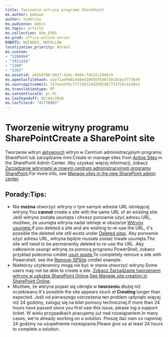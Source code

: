 ```yaml
---
title: Tworzenie witryny programu SharePoint
ms.author: pebaum
author: todmccoy
ms.audience: Admin
ms.topic: article
ms.collection: Adm_O365
ms.prod: office-online-server
ROBOTS: NOINDEX, NOFOLLOW
localization_priority: Normal
ms.custom:
- "5200004"
- "3911416"
- "1386"
- "2303"
ms.assetid: e62b9f80-b017-42dc-9464-f4e32c19d6c9
ms.openlocfilehash: e1e71ae9401448ed18058f6307302dcbaf773649
ms.sourcegitcommit: 317eeed39c7777a922442992d67733726c41d9e1
ms.translationtype: MT
ms.contentlocale: pl-PL
ms.lasthandoff: 02/04/2020
ms.locfileid: "41770865"
---
```

# <a name="create-a-sharepoint-site"></a><span data-ttu-id="2f978-102">Tworzenie witryny programu SharePoint</span><span class="sxs-lookup"><span data-stu-id="2f978-102">Create a SharePoint site</span></span>

<span data-ttu-id="2f978-103">Tworzenie witryn [aktywnych](https://admin.microsoft.com/sharepoint?page=sitemanagement&modern=true) witryn w Centrum administracyjnym programu SharePoint lub zarządzanie nimi.</span><span class="sxs-lookup"><span data-stu-id="2f978-103">Create or manage sites from [Active Sites](https://admin.microsoft.com/sharepoint?page=sitemanagement&modern=true) in the SharePoint Admin Center.</span></span> <span data-ttu-id="2f978-104">Aby uzyskać więcej informacji, zobacz [Zarządzanie witrynami w nowym centrum administracyjnym programu SharePoint](https://docs.microsoft.com/sharepoint/manage-site-creation).</span><span class="sxs-lookup"><span data-stu-id="2f978-104">For more info, see [Manage sites in the new SharePoint admin center](https://docs.microsoft.com/sharepoint/manage-site-creation).</span></span> 

## <a name="tips"></a><span data-ttu-id="2f978-105">Porady:</span><span class="sxs-lookup"><span data-stu-id="2f978-105">Tips:</span></span>

- <span data-ttu-id="2f978-106">Nie **można** utworzyć witryny o tym samym adresie URL istniejącej witryny.</span><span class="sxs-lookup"><span data-stu-id="2f978-106">You **cannot** create a site with the same URL of an existing site.</span></span> <span data-ttu-id="2f978-107">Jeśli witryna została usunięta i chcesz ponownie użyć adresu URL, możliwe, że usunięta witryna nadal istnieje w obszarze [Witryny usunięte.](https://admin.microsoft.com/sharepoint?page=recyclebin&modern=true)</span><span class="sxs-lookup"><span data-stu-id="2f978-107">If you deleted a site and are wishing to re-use the URL, it's possible the deleted site still exists under [Deleted sites](https://admin.microsoft.com/sharepoint?page=recyclebin&modern=true).</span></span> <span data-ttu-id="2f978-108">Aby ponownie użyć adresu URL, witryna będzie musiała zostać trwale usunięta.</span><span class="sxs-lookup"><span data-stu-id="2f978-108">The site will need to be permanently deleted to re-use the URL.</span></span> <span data-ttu-id="2f978-109">Aby całkowicie usunąć witrynę za pomocą programu PowerShell, zobacz przykład polecenia cmdlet [usuń spsite.](https://docs.microsoft.com/sharepoint/manage-sites-in-new-admin-center#delete-a-site)</span><span class="sxs-lookup"><span data-stu-id="2f978-109">To completely remove a site with Powershell, see the [Remove-SPSite](https://docs.microsoft.com/sharepoint/manage-sites-in-new-admin-center#delete-a-site) cmdlet example.</span></span>
- <span data-ttu-id="2f978-110">Niektórzy użytkownicy mogą nie być w stanie utworzyć witryny.</span><span class="sxs-lookup"><span data-stu-id="2f978-110">Some users may not be able to create a site.</span></span> <span data-ttu-id="2f978-111">[Zobacz Zarządzanie tworzeniem witryny w usłudze SharePoint Online](https://docs.microsoft.com/sharepoint/manage-site-creation).</span><span class="sxs-lookup"><span data-stu-id="2f978-111">[See Manage site creation in SharePoint Online](https://docs.microsoft.com/sharepoint/manage-site-creation).</span></span>
- <span data-ttu-id="2f978-112">Możliwe, że witryna pojawi się utknęła w **tworzeniu** dłużej niż oczekiwano.</span><span class="sxs-lookup"><span data-stu-id="2f978-112">It's possible the site appears stuck at **Creating** longer than expected.</span></span> <span data-ttu-id="2f978-113">Jeśli od pierwszego ostrzeżenia ten problem upłynęło więcej niż 24 godziny, zaloguj się na bilet pomocy technicznej.</span><span class="sxs-lookup"><span data-stu-id="2f978-113">If more than 24 hours have passed since you first saw this issue, please log a support ticket.</span></span> <span data-ttu-id="2f978-114">W wielu przypadkach pracujemy już nad rozwiązaniem.</span><span class="sxs-lookup"><span data-stu-id="2f978-114">In many cases, we're already working on a solution.</span></span> <span data-ttu-id="2f978-115">Proszę dać nam co najmniej 24 godziny na uzupełnienie rozwiązania.</span><span class="sxs-lookup"><span data-stu-id="2f978-115">Please give us at least 24 hours to complete a solution.</span></span>
